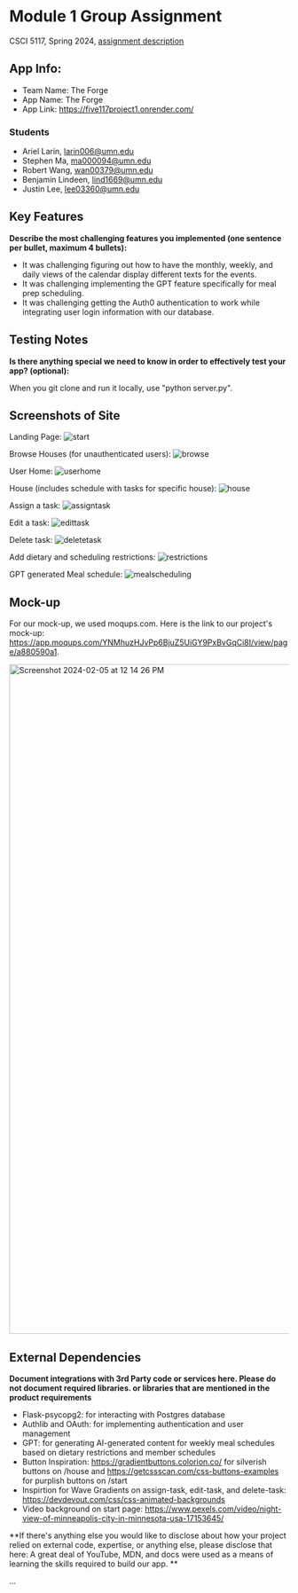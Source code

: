 # Module 1 Group Assignment

CSCI 5117, Spring 2024, [assignment description](https://canvas.umn.edu/courses/413159/pages/project-1)

## App Info:

* Team Name: The Forge
* App Name: The Forge
* App Link: https://five117project1.onrender.com/

### Students

* Ariel Larin, larin006@umn.edu
* Stephen Ma, ma000094@umn.edu
* Robert Wang, wan00379@umn.edu
* Benjamin Lindeen, lind1669@umn.edu
* Justin Lee, lee03360@umn.edu


## Key Features

**Describe the most challenging features you implemented
(one sentence per bullet, maximum 4 bullets):**

* It was challenging figuring out how to have the monthly, weekly, and daily views of the calendar display different texts for the events.
* It was challenging implementing the GPT feature specifically for meal prep scheduling.
* It was challenging getting the Auth0 authentication to work while integrating user login information with our database.

## Testing Notes

**Is there anything special we need to know in order to effectively test your app? (optional):**

When you git clone and run it locally, use "python server.py".


## Screenshots of Site
Landing Page:
![start](https://github.com/csci5117s24/project-1-the-forge/assets/96703864/b89f6aa6-61c6-42b8-b32d-5601d7ff2fa9)

Browse Houses (for unauthenticated users):
![browse](https://github.com/csci5117s24/project-1-the-forge/assets/96703864/89720671-407f-49fa-b2ef-b22d6ea99b91)

User Home: 
![userhome](https://github.com/csci5117s24/project-1-the-forge/assets/96703864/36e9284b-d099-4516-bc88-c8faa90b3b7a)

House (includes schedule with tasks for specific house):
![house](https://github.com/csci5117s24/project-1-the-forge/assets/96703864/dbc52fef-8243-4145-9984-edde0de24aa0)

Assign a task:
![assigntask](https://github.com/csci5117s24/project-1-the-forge/assets/96703864/83da778d-1b10-497d-bf0b-c6204d698d4f)

Edit a task:
![edittask](https://github.com/csci5117s24/project-1-the-forge/assets/96703864/c8fa7b93-dbe1-4455-a840-328b28a70178)

Delete task:
![deletetask](https://github.com/csci5117s24/project-1-the-forge/assets/96703864/681611a4-1fc0-4596-8f55-7d5bf4e35aec)

Add dietary and scheduling restrictions:
![restrictions](https://github.com/csci5117s24/project-1-the-forge/assets/96703864/0e53d98b-72ed-4213-9780-6586bf89f7ae)

GPT generated Meal schedule:
![mealscheduling](https://github.com/csci5117s24/project-1-the-forge/assets/96703864/09a21cda-724e-48b1-ba19-1e37cb6ddda6)



## Mock-up 

For our mock-up, we used moqups.com. Here is the link to our project's mock-up: https://app.moqups.com/YNMhuzHJvPp6BjuZ5UiGY9PxBvGqCi8I/view/page/a880590a1.



<img width="1208" alt="Screenshot 2024-02-05 at 12 14 26 PM" src="https://github.com/csci5117s24/project-1-the-forge/assets/96703864/78e60ac7-31e3-41c6-b734-8515e09d562b">

## External Dependencies

**Document integrations with 3rd Party code or services here.
Please do not document required libraries. or libraries that are mentioned in the product requirements**

* Flask-psycopg2: for interacting with Postgres database
* Authlib and OAuth: for implementing authentication and user management
* GPT: for generating AI-generated content for weekly meal schedules based on dietary restrictions and member schedules
* Button Inspiration: https://gradientbuttons.colorion.co/ for silverish buttons on /house and https://getcssscan.com/css-buttons-examples for purplish buttons on /start
* Inspirtion for Wave Gradients on assign-task, edit-task, and delete-task: https://devdevout.com/css/css-animated-backgrounds
* Video background on start page: https://www.pexels.com/video/night-view-of-minneapolis-city-in-minnesota-usa-17153645/

**If there's anything else you would like to disclose about how your project
relied on external code, expertise, or anything else, please disclose that
here:
  A great deal of YouTube, MDN, and docs were used as a means of learning the skills required to build our app.
**

...
